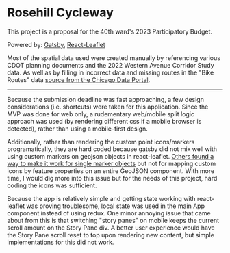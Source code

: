<h1>Rosehill Cycleway</h1>
<p>This project is a proposal for the 40th ward's 2023 Participatory Budget.</p>
<p>Powered by: <a href="https://www.gatsbyjs.com/">Gatsby</a>, <a href="https://react-leaflet.js.org/">React-Leaflet</a></p>
<p>Most of the spatial data used were created manually by referencing various CDOT planning documents and the 2022 Western Avenue Corridor Study data. As well as by filling in incorrect data and missing routes in the "Bike Routes" data <a href="https://data.cityofchicago.org/Transportation/Bike-Routes/3w5d-sru8">source from the Chicago Data Portal</a>.</p>
<hr/>
<p>Because the submission deadline was fast approaching, a few design considerations (i.e. shortcuts) were taken for this application. Since the MVP was done for web only, a rudementary web/mobile split logic approach was used (by rendering different css if a mobile browser is detected), rather than using a mobile-first design.</p>
<p>Additionally, rather than rendering the custom point icons/markers programatically, they are hard coded because gatsby did not mix well with using custom markers on geojson objects in react-leaflet. <a href="https://stackoverflow.com/questions/47723812/custom-marker-icon-with-react-leaflet">Others found a way to make it work for single marker objects</a> but not for mapping custom icons by feature properties on an entire GeoJSON component. With more time, I would dig more into this issue but for the needs of this project, hard coding the icons was sufficient.</p>
<p>Because the app is relatively simple and getting state working with react-leaflet was proving troublesome, local state was used in the main App component instead of using redux. One minor annoying issue that came about from this is that switching "story panes" on mobile keeps the current scroll amount on the Story Pane div. A better user experience would have the Story Pane scroll reset to top upon rendering new content, but simple implementations for this did not work.</p>
